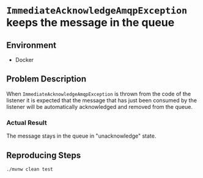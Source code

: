 # `ImmediateAcknowledgeAmqpException` keeps the message in the queue

## Environment

- Docker

## Problem Description

When `ImmediateAcknowledgeAmqpException` is thrown from the code of the listener
it is expected that the message that has just been consumed by the listener
will be automatically acknowledged and removed from the queue.

### Actual Result

The message stays in the queue in "unacknowledge" state.

## Reproducing Steps

`./mvnw clean test`
